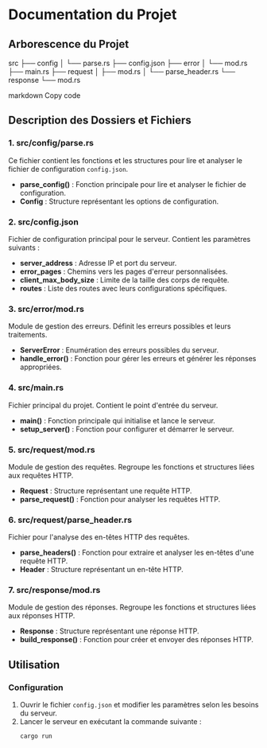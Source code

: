 # Documentation du Projet

## Arborescence du Projet

src
├── config
│ └── parse.rs
├── config.json
├── error
│ └── mod.rs
├── main.rs
├── request
│ ├── mod.rs
│ └── parse_header.rs
└── response
└── mod.rs

markdown
Copy code

## Description des Dossiers et Fichiers

### 1. src/config/parse.rs

Ce fichier contient les fonctions et les structures pour lire et analyser le fichier de configuration `config.json`.

- **parse_config()** : Fonction principale pour lire et analyser le fichier de configuration.
- **Config** : Structure représentant les options de configuration.

### 2. src/config.json

Fichier de configuration principal pour le serveur. Contient les paramètres suivants :

- **server_address** : Adresse IP et port du serveur.
- **error_pages** : Chemins vers les pages d'erreur personnalisées.
- **client_max_body_size** : Limite de la taille des corps de requête.
- **routes** : Liste des routes avec leurs configurations spécifiques.

### 3. src/error/mod.rs

Module de gestion des erreurs. Définit les erreurs possibles et leurs traitements.

- **ServerError** : Enumération des erreurs possibles du serveur.
- **handle_error()** : Fonction pour gérer les erreurs et générer les réponses appropriées.

### 4. src/main.rs

Fichier principal du projet. Contient le point d'entrée du serveur.

- **main()** : Fonction principale qui initialise et lance le serveur.
- **setup_server()** : Fonction pour configurer et démarrer le serveur.

### 5. src/request/mod.rs

Module de gestion des requêtes. Regroupe les fonctions et structures liées aux requêtes HTTP.

- **Request** : Structure représentant une requête HTTP.
- **parse_request()** : Fonction pour analyser les requêtes HTTP.

### 6. src/request/parse_header.rs

Fichier pour l'analyse des en-têtes HTTP des requêtes.

- **parse_headers()** : Fonction pour extraire et analyser les en-têtes d'une requête HTTP.
- **Header** : Structure représentant un en-tête HTTP.

### 7. src/response/mod.rs

Module de gestion des réponses. Regroupe les fonctions et structures liées aux réponses HTTP.

- **Response** : Structure représentant une réponse HTTP.
- **build_response()** : Fonction pour créer et envoyer des réponses HTTP.

## Utilisation

### Configuration

1. Ouvrir le fichier `config.json` et modifier les paramètres selon les besoins du serveur.
2. Lancer le serveur en exécutant la commande suivante :
   ```sh
   cargo run